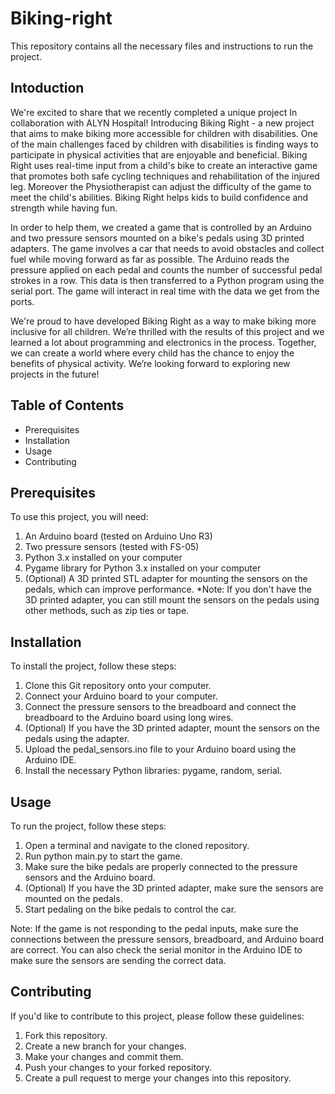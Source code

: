 # Biking-right

This repository contains all the necessary files and instructions to run the project.

## Intoduction

We're excited to share that we recently completed a unique project In collaboration with ALYN Hospital! Introducing Biking Right - a new project that aims to make biking more accessible for children with disabilities. One of the main challenges faced by children with disabilities is finding ways to participate in physical activities that are enjoyable and beneficial. Biking Right uses real-time input from a child's bike to create an interactive game that promotes both safe cycling techniques and rehabilitation of the injured leg. Moreover the Physiotherapist can adjust the difficulty of the game to meet the child's abilities. Biking Right helps kids to build confidence and strength while having fun.

In order to help them, we created a game that is controlled by an Arduino and two pressure sensors mounted on a bike's pedals using 3D printed adapters. The game involves a car that needs to avoid obstacles and collect fuel while moving forward as far as possible. The Arduino reads the pressure applied on each pedal and counts the number of successful pedal strokes in a row. This data is then transferred to a Python program using the serial port. The game will interact in real time with the data we get from the ports. 

We're proud to have developed Biking Right as a way to make biking more inclusive for all children. We’re thrilled with the results of this project and we learned a lot about programming and electronics in the process. Together, we can create a world where every child has the chance to enjoy the benefits of physical activity. We’re looking forward to exploring new projects in the future!
 

## Table of Contents
 - Prerequisites
 - Installation
 - Usage
 - Contributing


## Prerequisites
To use this project, you will need:

1. An Arduino board (tested on Arduino Uno R3)
2. Two pressure sensors (tested with FS-05)
3. Python 3.x installed on your computer
4. Pygame library for Python 3.x installed on your computer
5. (Optional) A 3D printed STL adapter for mounting the sensors on the pedals, which can improve performance.
*Note: If you don't have the 3D printed adapter, you can still mount the sensors on the pedals using other methods, such as zip ties or tape.


## Installation
To install the project, follow these steps:

1. Clone this Git repository onto your computer.
2. Connect your Arduino board to your computer.
3. Connect the pressure sensors to the breadboard and connect the breadboard to the Arduino board using long wires.
4. (Optional) If you have the 3D printed adapter, mount the sensors on the pedals using the adapter.
5. Upload the pedal_sensors.ino file to your Arduino board using the Arduino IDE.
6. Install the necessary Python libraries: pygame, random, serial.


## Usage
To run the project, follow these steps:

1. Open a terminal and navigate to the cloned repository.
2. Run python main.py to start the game.
3. Make sure the bike pedals are properly connected to the pressure sensors and the Arduino board.
4. (Optional) If you have the 3D printed adapter, make sure the sensors are mounted on the pedals.
5. Start pedaling on the bike pedals to control the car.

Note: If the game is not responding to the pedal inputs, make sure the connections between the pressure sensors, breadboard, and Arduino board are correct. You can also check the serial monitor in the Arduino IDE to make sure the sensors are sending the correct data.

## Contributing
If you'd like to contribute to this project, please follow these guidelines:

1. Fork this repository.
2. Create a new branch for your changes.
3. Make your changes and commit them.
4. Push your changes to your forked repository.
5. Create a pull request to merge your changes into this repository.

